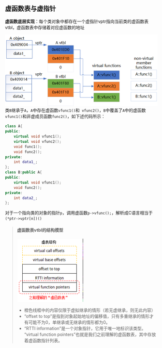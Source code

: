 ## 虚函数表与虚指针
**虚函数底层实现**：每个类对象中都存在一个虚指针vptr指向当前类的虚函数表vtbl，虚函数表中存储着对应虚函数的地址

![20191018100806.png](https://raw.githubusercontent.com/itisl/Pic_Bed/master/img/20191018100806.png)
类`B`继承于`A`，`A`中存在虚函数`vfunc1()`和` vfunc2()`，`B`中覆盖了`A`中的虚函数`vfunc1()`和非虚成员函数`func2()`，如下述代码所示：
```cpp
class A{
public:
    virtual void vfunc1();
    virtual void vfunc2();
    void func1();
    void func2();
private:
    int data1_;
};
class B:public A{
public:
    virtual void vfunc1();
    void func2();
private:
    int data2_;
};
```
对于一个指向类的对象的指针`p`，调用虚函数`p->vfunc();`，解析成C语言相当于`(*ptr->vptr[n])()`
> #### 虚函数表vtbl的结构模型
> ![20190903104551.png](https://raw.githubusercontent.com/itisl/Pic_Bed/master/img/20190903104551.png)
> - 橙色线框中的内容仅限于虚拟继承的情形（若无虚继承，则无此内容）
> - “offset to top”是指到对象起始地址的偏移值，只有多重继承的情形才有可能不为0，单继承或无继承的情形都为0。
> - “RTTI information”是一个对象指针，它用于唯一地标识该类型。
> “virtual function pointers”也就是我们之前理解的虚函数表，其中存放着虚函数指针列表。